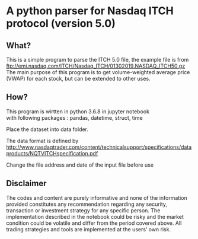 # A python parser for Nasdaq ITCH protocol (version 5.0) 

## What?
This is a simple program to parse the ITCH 5.0 file, the example file is from ftp://emi.nasdaq.com/ITCH/Nasdaq_ITCH/01302019.NASDAQ_ITCH50.gz  
The main purpose of this program is to get volume-weighted average price (VWAP) for each stock, but can be extended to other uses.

## How?
This program is wirtten in python 3.6.8 in jupyter notebook  
with following packages : pandas, datetime, struct, time

Place the dataset into data folder.

The data format is defined by http://www.nasdaqtrader.com/content/technicalsupport/specifications/dataproducts/NQTVITCHspecification.pdf

Change the file address and date of the input file before use

## Disclaimer
The codes and content are purely informative and none of the information provided constitutes any recommendation regarding any security, transaction or investment strategy for any specific person. The implementation described in the notebook could be risky and the market condition could be volatile and differ from the period covered above. All trading strategies and tools are implemented at the users’ own risk.
